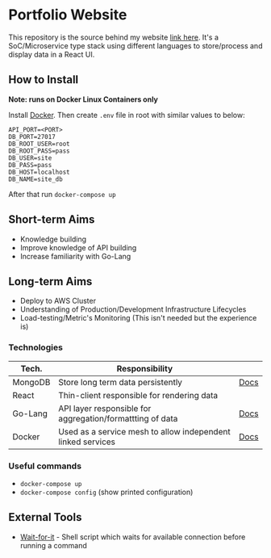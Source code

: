 # Portfolio Website
This repository is the source behind my website [link here](https://www.test.test). It's a SoC/Microservice type stack
using different languages to store/process and display data in a React UI.

## How to Install

**Note: runs on Docker Linux Containers only**

Install [Docker](https://www.docker.com/products/docker-desktop). Then create `.env` file in root with similar values to below:
```
API_PORT=<PORT>
DB_PORT=27017
DB_ROOT_USER=root
DB_ROOT_PASS=pass
DB_USER=site
DB_PASS=pass
DB_HOST=localhost
DB_NAME=site_db
```

After that run `docker-compose up`

## Short-term Aims
* Knowledge building
* Improve knowledge of API building
* Increase familiarity with Go-Lang


## Long-term Aims
* Deploy to AWS Cluster
* Understanding of Production/Development Infrastructure Lifecycles
* Load-testing/Metric's Monitoring (This isn't needed but the experience is)

### Technologies

| Tech.         | Responsibility                                                       |                        |
|---------------|----------------------------------------------------------------------|------------------------|
| MongoDB       | Store long term data persistently                                    | [Docs](docs/MONGO.md)  |
| React         | Thin-client responsible for rendering data                           |                        |
| Go-Lang       | API layer responsible for aggregation/formattting of data            | [Docs](docs/GO.md)     |
| Docker        | Used as a service mesh to allow independent linked services          | [Docs](docs/DOCKER.md) |


### Useful commands
* `docker-compose up`
* `docker-compose config` (show printed configuration)


## External Tools
* [Wait-for-it](https://github.com/vishnubob/wait-for-it) - Shell script which waits for available connection before
running a command